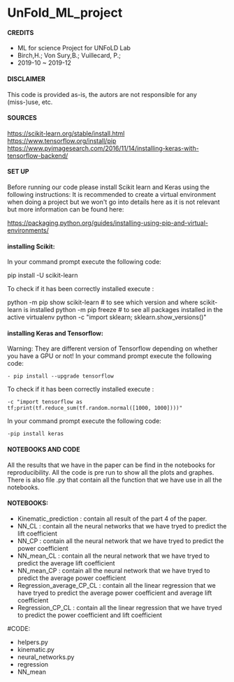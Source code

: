 # UnFold_ML_project
#### CREDITS
- ML for science Project for UNFoLD Lab
-  Birch,H.; Von Sury,B.; Vuillecard, P.;
- 2019-10 ~ 2019-12

#### DISCLAIMER
 This code is provided as-is, the autors are not responsible for any (miss-)use, etc.

#### SOURCES
https://scikit-learn.org/stable/install.html
https://www.tensorflow.org/install/pip
https://www.pyimagesearch.com/2016/11/14/installing-keras-with-tensorflow-backend/

#### SET UP
Before running our code please install Scikit learn and Keras using the following instructions:
It is recommended to create a virtual environment when doing a project but we won't go into details here 
as it is not relevant but more information can be found here:

https://packaging.python.org/guides/installing-using-pip-and-virtual-environments/
#### installing Scikit:
In your command prompt execute the following code:

pip install -U scikit-learn

To check if it has been correctly installed execute :

python -m pip show scikit-learn # to see which version and where scikit-learn is installed
python -m pip freeze # to see all packages installed in the active virtualenv
python -c "import sklearn; sklearn.show_versions()"

#### installing Keras and Tensorflow:
Warning: They are different version of Tensorflow depending on whether you have a GPU or not!
In your command prompt execute the following code:

    - pip install --upgrade tensorflow
To check if it has been correctly installed execute :

    -c "import tensorflow as tf;print(tf.reduce_sum(tf.random.normal([1000, 1000])))"
In your command prompt execute the following code:

    -pip install keras

#### NOTEBOOKS AND CODE 

All the results that we have in the paper can be find in the notebooks for reproducibility.
All the code is pre run to show all the plots and graphes. 
There is also file .py that contain all the function that we have use in all the notebooks.

#### NOTEBOOKS:
- Kinematic_prediction : contain all result of the part 4 of the paper. 
- NN_CL : contain all the neural networks that we have tryed to predict the lift coefficient 
- NN_CP : contain all the neural network that we have tryed to predict the power coefficient 
- NN_mean_CL : contain all the neural network that we have tryed to predict the average lift coefficient 
- NN_mean_CP : contain all the neural network that we have tryed to predict the average power coefficient 
- Regression_average_CP_CL : contain all the linear regression that we have tryed to predict the average power coefficient and average lift coefficient
- Regression_CP_CL : contain all the linear regression that we have tryed to predict the power coefficient and lift coefficient

#CODE:
- helpers.py
- kinematic.py
- neural_networks.py
- regression
- NN_mean

